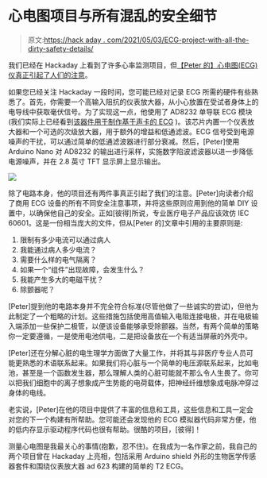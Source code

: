 # 心电图项目与所有混乱的安全细节

> 原文:[https://hack aday . com/2021/05/03/ECG-project-with-all-the-dirty-safety-details/](https://hackaday.com/2021/05/03/ecg-project-with-all-the-messy-safety-details/)

我们已经在 Hackaday 上看到了许多心率监测项目，但[【Peter 的】心电图(ECG)仪真正引起了人们的注意](https://www.instructables.com/ECG-Display-With-Arduino/)。

如果您已经关注 Hackaday 一段时间，您可能已经对记录 ECG 所需的硬件有些熟悉了。首先，你需要一个高输入阻抗的仪表放大器，从小心放置在受试者身体上的电导线中获取毫伏信号。为了实现这一点，他使用了 AD8232 单导联 ECG 模块(我们实际上已经看到[该器件用于制作基于声卡的 ECG](https://hackaday.com/2019/04/25/sound-card-adcs-for-electrocardiograms/) )。该芯片内置一个仪表放大器和一个可选的次级放大器，用于额外的增益和低通滤波。ECG 信号受到电源噪声的干扰，可以通过简单的低通滤波器进行部分衰减。然后，[Peter]使用 Arduino Nano 对 AD8232 的输出进行采样，实施数字陷波滤波器以进一步降低电源噪声，并在 2.8 英寸 TFT 显示屏上显示输出。

![](../Images/93e42d586a45471dc77e378aa7f44eac.png)

除了电路本身，他的项目还有两件事真正引起了我们的注意。[Peter]向读者介绍了商用 ECG 设备的所有不同安全注意事项，并将这些原则应用到他的简单 DIY 设置中，以确保他自己的安全。正如[彼得]所说，专业医疗电子产品应该效仿 IEC 60601。这是一份相当庞大的文件，但从[Peter 的]文章中引用的主要原则是:

1.  限制有多少电流可以通过病人
2.  我能通过病人多少电流？
3.  需要什么样的电气隔离？
4.  如果一个“组件”出现故障，会发生什么？
5.  我能产生多大的电磁干扰？
6.  除颤器呢？

[Peter]提到他的电路本身并不完全符合标准(尽管他做了一些诚实的尝试)，但他为此制定了一个粗略的计划。这些措施包括使用高值输入电阻连接电极，并在电极输入端添加一些保护二极管，以便该设备能够承受除颤器。当然，有两个简单的策略你一定要遵循，一是使用电池供电，二是把设备放在一个有适当屏蔽的外壳中。

[Peter]还在分解心脏的电生理学方面做了大量工作，并将其与非医疗专业人员可能更熟悉的术语联系起来。如果我们将心脏与一个简单的电压源联系起来，比如电池，甚至是一个函数发生器，那么理解人类的心脏可能就不那么令人生畏了。你可以把我们细胞中的离子想象成产生势能的电荷载体，把神经纤维想象成电脉冲穿过身体的电线。

老实说，[Peter]在他的项目中提供了丰富的信息和工具，这些信息和工具一定会对您的下一个构建有所帮助。您可能还会发现他的 ECG 模拟器代码非常方便，他的低内存显示驱动程序代码也很有帮助。很酷的项目，[彼得]！

测量心电图是我最关心的事情(抱歉，忍不住)。在我成为一名作家之前，我自己的两个项目曾在 Hackaday 上亮相，包括采用 Arduino shield 外形的生物医学传感器套件和围绕仪表放大器 ad 623 构建的简单的 T2 ECG。